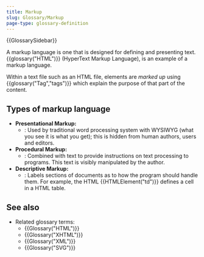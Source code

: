 ```yaml
---
title: Markup
slug: Glossary/Markup
page-type: glossary-definition
---
```


{{GlossarySidebar}}

A markup language is one that is designed for defining and presenting text. {{glossary("HTML")}} (HyperText Markup Language), is an example of a markup language.

Within a text file such as an HTML file, elements are _marked up_ using {{glossary("Tag","tags")}} which explain the purpose of that part of the content.

## Types of markup language

- **Presentational Markup:**
  - : Used by traditional word processing system with WYSIWYG (what you see it is what you get); this is hidden from human authors, users and editors.
- **Procedural Markup:**
  - : Combined with text to provide instructions on text processing to programs. This text is visibly manipulated by the author.
- **Descriptive Markup:**
  - : Labels sections of documents as to how the program should handle them. For example, the HTML {{HTMLElement("td")}} defines a cell in a HTML table.

## See also

- Related glossary terms:
  - {{Glossary("HTML")}}
  - {{Glossary("XHTML")}}
  - {{Glossary("XML")}}
  - {{Glossary("SVG")}}
